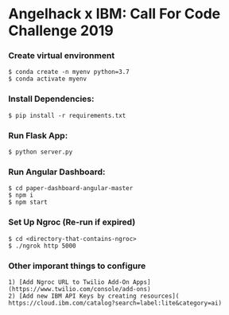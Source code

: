 # Angelhack x IBM: Call For Code Challenge 2019

### Create virtual environment

    $ conda create -n myenv python=3.7
    $ conda activate myenv
    
### Install Dependencies:

    $ pip install -r requirements.txt

### Run Flask App:

    $ python server.py
    
### Run Angular Dashboard:

    $ cd paper-dashboard-angular-master
    $ npm i
    $ npm start
    
### Set Up Ngroc (Re-run if expired)

    $ cd <directory-that-contains-ngroc>
    $ ./ngrok http 5000
    
### Other imporant things to configure 

    1) [Add Ngroc URL to Twilio Add-On Apps](https://www.twilio.com/console/add-ons)
    2) [Add new IBM API Keys by creating resources]( https://cloud.ibm.com/catalog?search=label:lite&category=ai)
